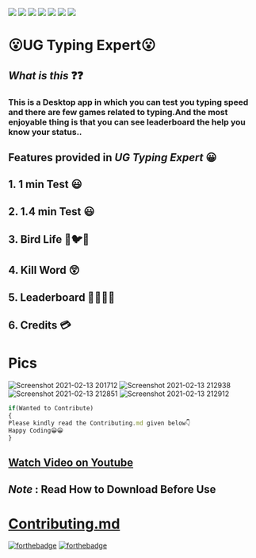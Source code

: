 ![](https://img.shields.io/badge/Welcome-Developers-sliver.svg)
![](https://img.shields.io/badge/Programming_Language-c++-blue.svg)
![](https://img.shields.io/badge/Library-Graphics.h-gold.svg)
![](https://img.shields.io/badge/Platform-Desktop_Development-green.svg)
![](https://img.shields.io/badge/Status-Beta-red.svg)
![](https://img.shields.io/badge/Version-CodeBlocks_20.03-red.svg)
![](https://img.shields.io/badge/Version-1.00.00.1-blue.svg)

# 😮UG Typing Expert😮

## _What is this_ ❓❓

### This is a Desktop app in which you can test you typing speed and there are few games related to typing.And the most enjoyable thing is that you can see leaderboard the help you know your status..

## Features provided in _UG Typing Expert_ 😀

## 1. 1 min Test 😃

## 2. 1.4 min Test 😃

## 3. Bird Life 🐤🐦🦜

## 4. Kill Word 😲

## 5. Leaderboard 🥇🥇🥈🥈

## 6. Credits 💳

# Pics

![Screenshot 2021-02-13 201712](https://user-images.githubusercontent.com/75884061/107855141-b0ecb100-6e46-11eb-9c1c-82ecabbd2c31.jpg)
![Screenshot 2021-02-13 212938](https://user-images.githubusercontent.com/75884061/107855150-bb0eaf80-6e46-11eb-8288-14b114831f85.jpg)
![Screenshot 2021-02-13 212851](https://user-images.githubusercontent.com/75884061/107855156-c366ea80-6e46-11eb-82ee-2ed752679caf.jpg)
![Screenshot 2021-02-13 212912](https://user-images.githubusercontent.com/75884061/107855164-c7930800-6e46-11eb-8313-05b2e432e145.jpg)
</br>

```javascript
if(Wanted to Contribute)
{
Please kindly read the Contributing.md given below👇
Happy Coding😀😀
}
```

## [Watch Video on Youtube](https://youtu.be/F-55d7TX-aM)

## **_Note_** : Read How to Download Before Use

# [Contributing.md](https://github.com/kothariji/competitive-programming/blob/master/CONTRIBUTING.md)

[![forthebadge](https://forthebadge.com/images/badges/built-with-love.svg)](https://forthebadge.com)
[![forthebadge](https://forthebadge.com/images/badges/built-with-swag.svg)](https://forthebadge.com)
